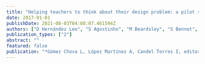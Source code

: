```yaml
---
title: "Helping teachers to think about their design problem: a pilot study to stimulate design thinking"
date: 2017-01-01
publishDate: 2021-08-03T04:08:07.461594Z
authors: ["D Hernández Leo", "S Agostinho", "M Beardsley", "S Bennet", "L Lockyer"]
publication_types: ["2"]
abstract: ""
featured: false
publication: "*Gómez Chova L, López Martínez A, Candel Torres I, editors*"
---
```


